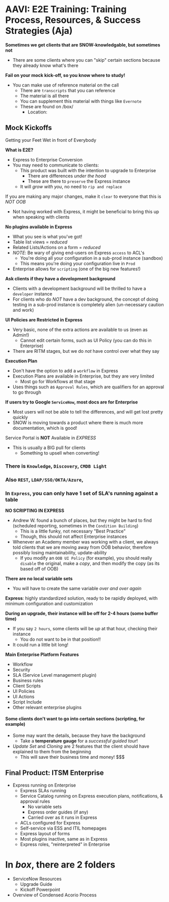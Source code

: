 # AAVI: E2E Training: Training Process, Resources, & Success Strategies (Aja)

**Sometimes we get clients that are SNOW-knowledgable, but sometimes not**
- There are some clients where you can "skip" certain sections because they already
  know what's there

**Fail on your mock kick-off, so you know where to study!**
- You can make use of reference material on the call
  - There are `transcripts` that you can reference
  - The material is all there
  - You can supplement this material with things like `Evernote`
  - These are found on /box/
    - Location:

## Mock Kickoffs
Getting your Feet Wet in front of Everybody

**What is E2E?**
- Express to Enterprise Conversion
- You may need to communicate to clients:
  - This product was built with the intention to upgrade to Enterprise
    - There are differences *under the hood*
    - These are there to `preserve` the Express instance
  - It will _grow with you_, no need to `rip and replace`

If you are making any major changes, make it `clear` to everyone that this
is *NOT OOB*
- Not having worked with Express, it might be beneficial to bring this up when
  speaking with clients

**No plugins available in Express**
- What you see is what you've got!
- Table list views = _reduced_
- Related Lists/Actions on a form = _reduced_
- _NOTE_: Be wary of giving end-users on Express `access` to ACL's
  - You're doing all your configuration in a sub-prod instance (sandbox)
  - This means you're doing your configuration live in `Prod`
- Enterprise allows for `scripting` (one of the big new features!)

**Ask clients if they have a development background**
- Clients with a development background will be thrilled to have a `developer` instance
- For clients who do *NOT* have a dev background, the concept of doing testing in a
  sub-prod instance is completely alien (un-necessary caution and work)

**UI Policies are Restricted in Express**
- Very basic, none of the extra actions are available to us (even as Admin!)
  - Cannot edit certain forms, such as UI Policy (you can do this in Enterprise)
- There are RITM stages, but we do _not_ have control over what they say

**Execution Plan**
- Don't have the option to add a `workflow` in Express
- Execution Plans are available in Enterprise, but they are very limited
  - Most go for Workflows at that stage
- Uses things such as `Approval Rules`, which are qualifiers for an approval to go through

**If users try to Google `ServiceNow`, most docs are for Enterprise**
- Most users will not be able to tell the differences, and will get lost pretty quickly
- SNOW is moving towards a product where there is much more documentation, which is good!

Service Portal is **NOT** Available in _EXPRESS_
- This is usually a BIG pull for clients
  - Something to upsell when converting!

### There is `Knowledge`, `Discovery`, `CMDB Light`
### Also `REST`, `LDAP/SSO/OKTA/Azure`,
### In `Express`, you can only have **1** set of SLA's running against a table

**NO SCRIPTING IN EXPRESS**
- Andrew W. found a bunch of places, but they might be hard to find (scheduled reporting,
  sometimes in the `Condition Building`)
  - This is a little funky, not necessary "Best Practice"
  - Though, this should not affect Enterprise instances
- Whenever an Academy member was working with a client, we always told clients that
  we are moving away from OOB behavior, therefore possibly losing maintainability,
  update-ability
  - If you modify an `OOB UI Policy` (for example), you should really `disable` the original,
    make a _copy_, and then modify the copy (as its based off of OOB)

**There are no local variable sets**
- You will have to create the same variable _over and over again_

**Express**: highly standardized solution, ready to be rapidly deployed, with minimum
	     configuration and customization

**During an upgrade, their instance will be off for 2-4 hours (some buffer time)**
- If you say `2 hours`, some clients will be _up_ at that hour, checking their instance
  - You do not want to be in that position!!
- It could run a little bit long!

**Main Enterprise Platform Features**
- Workflow
- Security
- SLA (Service Level management plugin)
- Business rules
- Client Scripts
- UI Policies
- UI Actions
- Script Include
- Other relevant enterprise plugins

#### Some clients don't want to go into certain sections (scripting, for example)
- Some may want the details, because they have the background
  - Take a **temperature gauge** for a _successful guided tour_!
- _Update Set_ and _Cloning_ are 2 features that the client should have explained to them
  from the beginning
  - This will save their business time and money! $$$

## Final Product: ITSM Enterprise
- Express running on Enterprise
  - Express SLAs running
  - Service Catalog running on Express execution plans, notifications, & approval rules
    - No variable sets
    - Express order guides (if any)
    - Carried over as it runs in Express
  - ACLs configured for Express
  - Self-service via ESS and ITIL homepages
  - Express layout of forms
  - Most plugins inactive, same as in Express
  - Express roles, "reinterpreted" in Enterprise


# In _box_, there are 2 folders
- ServiceNow Resources
  - Upgrade Guide
  - Kickoff Powerpoint
- Overview of Condensed Acorio Process

